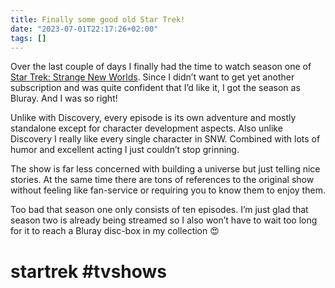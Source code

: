 ```yaml
---
title: Finally some good old Star Trek!
date: "2023-07-01T22:17:26+02:00"
tags: []
---
```


Over the last couple of days I finally had the time to watch season one of [Star Trek: Strange New Worlds](https://en.wikipedia.org/wiki/Star_Trek%3A_Strange_New_Worlds). Since I didn’t want to get yet another subscription and was quite confident that I’d like it, I got the season as Bluray. And I was so right!

Unlike with Discovery, every episode is its own adventure and mostly standalone except for character development aspects. Also unlike Discovery I really like every single character in SNW. Combined with lots of humor and excellent acting I just couldn’t stop grinning.

The show is far less concerned with building a universe but just telling nice stories. At the same time there are tons of references to the original show without feeling like fan-service or requiring you to know them to enjoy them.

Too bad that season one only consists of ten episodes. I’m just glad that season two is already being streamed so I also won’t have to wait too long for it to reach a Bluray disc-box in my collection 😍

# startrek #tvshows
